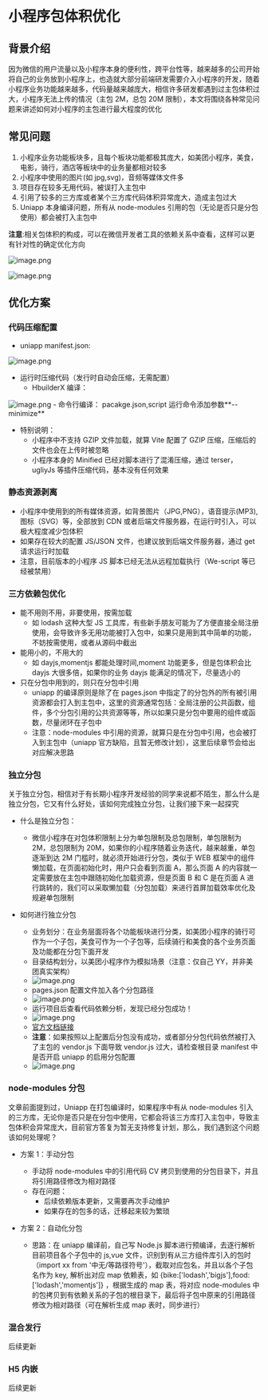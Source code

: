 # 小程序包体积优化

## 背景介绍

因为微信的用户流量以及小程序本身的便利性，跨平台性等，越来越多的公司开始将自己的业务放到小程序上，也造就大部分前端研发需要介入小程序的开发，随着小程序业务功能越来越多，代码量越来越庞大，相信许多研发都遇到过主包体积过大，小程序无法上传的情况（主包 2M，总包 20M 限制），本文将围绕各种常见问题来讲述如何对小程序的主包进行最大程度的优化

## 常见问题

1.  小程序业务功能板块多，且每个板块功能都极其庞大，如美团小程序，美食，电影，骑行，酒店等板块中的业务量都相对较多
2.  小程序中使用的图片(如 jpg,svg)，音频等媒体文件多
3.  项目存在较多无用代码，被误打入主包中
4.  引用了较多的三方库或者某个三方库代码体积异常庞大，造成主包过大
5.  Uniapp 本身编译问题，所有从 node-modules 引用的包（无论是否只是分包使用）都会被打入主包中

**注意**:相关包体积的构成，可以在微信开发者工具的依赖关系中查看，这样可以更有针对性的确定优化方向

![image.png](https://p0-xtjj-private.juejin.cn/tos-cn-i-73owjymdk6/8107756d90f5450facc75a646eb7be28~tplv-73owjymdk6-jj-mark-v1:0:0:0:0:5o6Y6YeR5oqA5pyv56S-5Yy6IEAg5YmN56uv6Zi_5ZGG:q75.awebp?policy=eyJ2bSI6MywidWlkIjoiNDA1MDczNzYyMTkxOTQ0In0%3D&rk3s=f64ab15b&x-orig-authkey=f32326d3454f2ac7e96d3d06cdbb035152127018&x-orig-expires=1735184776&x-orig-sign=R2EIdJu8rr0HiayCS98gxgLjLxk%3D)

![image.png](https://p0-xtjj-private.juejin.cn/tos-cn-i-73owjymdk6/9ebd63b091054f80b3ddb0d36d89e527~tplv-73owjymdk6-jj-mark-v1:0:0:0:0:5o6Y6YeR5oqA5pyv56S-5Yy6IEAg5YmN56uv6Zi_5ZGG:q75.awebp?policy=eyJ2bSI6MywidWlkIjoiNDA1MDczNzYyMTkxOTQ0In0%3D&rk3s=f64ab15b&x-orig-authkey=f32326d3454f2ac7e96d3d06cdbb035152127018&x-orig-expires=1735184776&x-orig-sign=a6V6wDbEeTFaRYLzZhPfC1nUTjs%3D)

## 优化方案

### 代码压缩配置

- uniapp manifest.json:

![image.png](https://p0-xtjj-private.juejin.cn/tos-cn-i-73owjymdk6/18c33f10de384af2a492b0f31e755e0f~tplv-73owjymdk6-jj-mark-v1:0:0:0:0:5o6Y6YeR5oqA5pyv56S-5Yy6IEAg5YmN56uv6Zi_5ZGG:q75.awebp?policy=eyJ2bSI6MywidWlkIjoiNDA1MDczNzYyMTkxOTQ0In0%3D&rk3s=f64ab15b&x-orig-authkey=f32326d3454f2ac7e96d3d06cdbb035152127018&x-orig-expires=1735184776&x-orig-sign=Y5eZIqRaUBCJNlDL5F5Q4o%2Bu2oE%3D)

- 运行时压缩代码（发行时自动会压缩，无需配置）
  - HbuilderX 编译：

![image.png](https://p0-xtjj-private.juejin.cn/tos-cn-i-73owjymdk6/ef9919895632452c807fbcda24edcdea~tplv-73owjymdk6-jj-mark-v1:0:0:0:0:5o6Y6YeR5oqA5pyv56S-5Yy6IEAg5YmN56uv6Zi_5ZGG:q75.awebp?policy=eyJ2bSI6MywidWlkIjoiNDA1MDczNzYyMTkxOTQ0In0%3D&rk3s=f64ab15b&x-orig-authkey=f32326d3454f2ac7e96d3d06cdbb035152127018&x-orig-expires=1735184776&x-orig-sign=9oT09w6CgO5OHzb8HndPVujO1bE%3D)
\- 命令行编译：
pacakge.json,script 运行命令添加参数\*\*--minimize\*\*

- 特别说明：
  - 小程序中不支持 GZIP 文件加载，就算 Vite 配置了 GZIP 压缩，压缩后的文件也会在上传时被忽略
  - 小程序本身的 Minified 已经对脚本进行了混淆压缩，通过 terser，ugliyJs 等插件压缩代码，基本没有任何效果

### 静态资源剥离

- 小程序中使用到的所有媒体资源，如背景图片（JPG,PNG），语音提示(MP3),图标（SVG）等，全部放到 CDN 或者后端文件服务器，在运行时引入，可以极大程度减少包体积
- 如果存在较大的配置 JS/JSON 文件，也建议放到后端文件服务器，通过 get 请求运行时加载
- 注意，目前版本的小程序 JS 脚本已经无法从远程加载执行（We-script 等已经被禁用）

### 三方依赖包优化

- 能不用则不用，非要使用，按需加载
  - 如 lodash 这种大型 JS 工具库，有些新手朋友可能为了方便直接全局注册使用，会导致许多无用功能被打入包中，如果只是用到其中简单的功能，不妨按需使用，或者从源码中截出
- 能用小的，不用大的
  - 如 dayjs,momentjs 都能处理时间,moment 功能更多，但是包体积会比 dayjs 大很多倍，如果你的业务 dayjs 能满足的情况下，尽量选小的
- 只在分包中用到的，则只在分包中引用
  - uniapp 的编译原则是除了在 pages.json 中指定了的分包外的所有被引用资源都会打入到主包中，这里的资源通常包括：全局注册的公共函数，组件，多个分包引用的公共资源等等，所以如果只是分包中要用的组件或函数，尽量闭环在子包中
  - 注意：node-modules 中引用的资源，就算只是在分包中引用，也会被打入到主包中（uniapp 官方缺陷，且暂无修改计划），这里后续章节会给出对应解决思路

### 独立分包

关于独立分包，相信对于有长期小程序开发经验的同学来说都不陌生，那么什么是独立分包，它又有什么好处，该如何完成独立分包，让我们接下来一起探究

- 什么是独立分包：

  - 微信小程序在对包体积限制上分为单包限制及总包限制，单包限制为 2M，总包限制为 20M，如果你的小程序随着业务迭代，越来越重，单包逐渐到达 2M 门槛时，就必须开始进行分包，类似于 WEB 框架中的组件懒加载，在页面初始化时，用户只会看到页面 A，那么页面 A 的内容就一定需要放在主包中跟随初始化加载资源，但是页面 B 和 C 是在页面 A 进行跳转的，我们可以采取懒加载（分包加载）来进行首屏加载效率优化及规避单包限制

- 如何进行独立分包
  - 业务划分：在业务层面将各个功能板块进行分类，如美团小程序的骑行可作为一个子包，美食可作为一个子包等，后续骑行和美食的各个业务页面及功能都在分包下面开发
  - 目录结构划分，以美团小程序作为模拟场景（注意：仅自己 YY，并非美团真实架构）
  - ![image.png](https://p0-xtjj-private.juejin.cn/tos-cn-i-73owjymdk6/b77abda4ead3472f9601a9b8e1a61d8c~tplv-73owjymdk6-jj-mark-v1:0:0:0:0:5o6Y6YeR5oqA5pyv56S-5Yy6IEAg5YmN56uv6Zi_5ZGG:q75.awebp?policy=eyJ2bSI6MywidWlkIjoiNDA1MDczNzYyMTkxOTQ0In0%3D&rk3s=f64ab15b&x-orig-authkey=f32326d3454f2ac7e96d3d06cdbb035152127018&x-orig-expires=1735184776&x-orig-sign=yohRDbZw1zVinrz91%2FXsGOZHRTk%3D)
  - pages.json 配置文件加入各个分包路径
  - ![image.png](https://p0-xtjj-private.juejin.cn/tos-cn-i-73owjymdk6/fb1cf66e51324f7ba1f230464b2543f6~tplv-73owjymdk6-jj-mark-v1:0:0:0:0:5o6Y6YeR5oqA5pyv56S-5Yy6IEAg5YmN56uv6Zi_5ZGG:q75.awebp?policy=eyJ2bSI6MywidWlkIjoiNDA1MDczNzYyMTkxOTQ0In0%3D&rk3s=f64ab15b&x-orig-authkey=f32326d3454f2ac7e96d3d06cdbb035152127018&x-orig-expires=1735184776&x-orig-sign=534A%2B8soOYDby%2BYuyIhIzR9ZVHc%3D)
  - 运行项目后查看代码依赖分析，发现已经分包成功！
  - ![image.png](https://p0-xtjj-private.juejin.cn/tos-cn-i-73owjymdk6/701ac8e7e3cf4acdb9c1fac74508424c~tplv-73owjymdk6-jj-mark-v1:0:0:0:0:5o6Y6YeR5oqA5pyv56S-5Yy6IEAg5YmN56uv6Zi_5ZGG:q75.awebp?policy=eyJ2bSI6MywidWlkIjoiNDA1MDczNzYyMTkxOTQ0In0%3D&rk3s=f64ab15b&x-orig-authkey=f32326d3454f2ac7e96d3d06cdbb035152127018&x-orig-expires=1735184776&x-orig-sign=D5ts6rKNWcoAm1WuzRBMntHLBAw%3D)
  - [官方文档链接](https://uniapp.dcloud.net.cn/collocation/manifest.html#%E5%85%B3%E4%BA%8E%E5%88%86%E5%8C%85%E4%BC%98%E5%8C%96%E7%9A%84%E8%AF%B4%E6%98%8E)
  - **注意**：如果按照以上配置后分包没有成功，或者部分分包代码依然被打入了主包的 vendor.js 下面导致 vendor.js 过大，请检查根目录 manifest 中是否开启 uniapp 的启用分包配置
  - ![image.png](https://p0-xtjj-private.juejin.cn/tos-cn-i-73owjymdk6/3a65a1eaa51b42ddb9a33fdca55ce708~tplv-73owjymdk6-jj-mark-v1:0:0:0:0:5o6Y6YeR5oqA5pyv56S-5Yy6IEAg5YmN56uv6Zi_5ZGG:q75.awebp?policy=eyJ2bSI6MywidWlkIjoiNDA1MDczNzYyMTkxOTQ0In0%3D&rk3s=f64ab15b&x-orig-authkey=f32326d3454f2ac7e96d3d06cdbb035152127018&x-orig-expires=1735184776&x-orig-sign=Zoodnrsvz%2FHKx89g0MaYxVXhL2o%3D)

### node-modules 分包

文章前面提到过，Uniapp 在打包编译时，如果程序中有从 node-modules 引入的三方库，无论你是否只是在分包中使用，它都会将该三方库打入主包中，导致主包体积会异常庞大，目前官方答复为暂无支持修复计划，那么，我们遇到这个问题该如何处理呢？

- 方案 1：手动分包

  - 手动将 node-modules 中的引用代码 CV 拷贝到使用的分包目录下，并且将引用路径修改为相对路径
  - 存在问题：
    - 后续依赖版本更新，又需要再次手动维护
    - 如果存在的包多的话，迁移起来较为繁琐

- 方案 2：自动化分包
  - 思路：在 uniapp 编译前，自己写 Node.js 脚本进行预编译，去逐行解析目前项目各个子包中的 js,vue 文件，识别到有从三方组件库引入的包时（import xx from '中无/等路径符号'），截取对应包名，并且以各个子包名作为 key, 解析出对应 map 依赖表，如 {bike:\['lodash','bigjs'],food:\['lodash','momentjs']} ，根据生成的 map 表，将对应 node-modules 中的包拷贝到有依赖关系的子包的根目录下，最后将子包中原来的引用路径修改为相对路径（可在解析生成 map 表时，同步进行）

### 混合发行

后续更新

### H5 内嵌

后续更新

